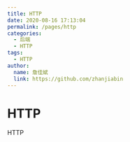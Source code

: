 ```yaml
---
title: HTTP
date: 2020-08-16 17:13:04
permalink: /pages/http
categories:
  - 后端
  - HTTP
tags:
  - HTTP
author:
  name: 詹佳斌
  link: https://github.com/zhanjiabin
---
```

# HTTP

HTTP
<!-- more -->
